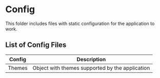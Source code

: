 # Config

This folder includes files with static configuration for the application to work.

## List of Config Files

| Config | Description                                     |
| ------ | ----------------------------------------------- |
| Themes | Object with themes supported by the application |
